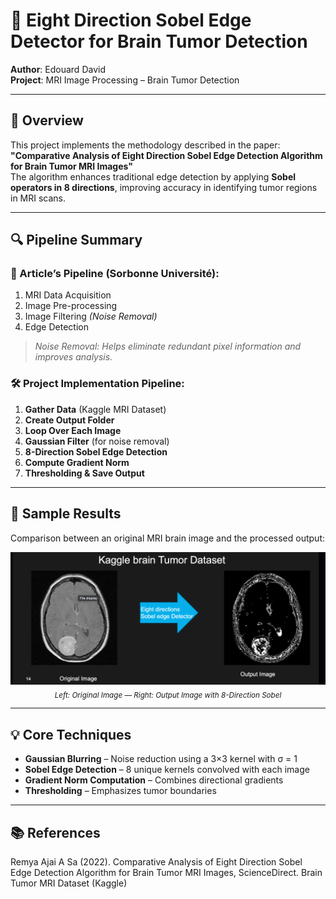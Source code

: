 # 🧠 Eight Direction Sobel Edge Detector for Brain Tumor Detection

**Author**: Edouard David  
**Project**: MRI Image Processing – Brain Tumor Detection

---

## 📄 Overview

This project implements the methodology described in the paper:  
**"Comparative Analysis of Eight Direction Sobel Edge Detection Algorithm for Brain Tumor MRI Images"**  
The algorithm enhances traditional edge detection by applying **Sobel operators in 8 directions**, improving accuracy in identifying tumor regions in MRI scans.

---

## 🔍 Pipeline Summary

### 🔬 Article’s Pipeline (Sorbonne Université):

1. MRI Data Acquisition  
2. Image Pre-processing  
3. Image Filtering *(Noise Removal)*  
4. Edge Detection  

> *Noise Removal: Helps eliminate redundant pixel information and improves analysis.*

### 🛠 Project Implementation Pipeline:

1. **Gather Data** (Kaggle MRI Dataset)  
2. **Create Output Folder**  
3. **Loop Over Each Image**  
4. **Gaussian Filter** (for noise removal)  
5. **8-Direction Sobel Edge Detection**  
6. **Compute Gradient Norm**  
7. **Thresholding & Save Output**


---

## 🧪 Sample Results

Comparison between an original MRI brain image and the processed output:

<div align="center">

<img src="./Sample_Results.png" width="700"/>

<br/>
<sub><i>Left: Original Image — Right: Output Image with 8-Direction Sobel</i></sub>

</div>

---

## 💡 Core Techniques

- **Gaussian Blurring** – Noise reduction using a 3×3 kernel with σ = 1  
- **Sobel Edge Detection** – 8 unique kernels convolved with each image  
- **Gradient Norm Computation** – Combines directional gradients  
- **Thresholding** – Emphasizes tumor boundaries  

---
## 📚 References
Remya Ajai A Sa (2022). Comparative Analysis of Eight Direction Sobel Edge Detection Algorithm for Brain Tumor MRI Images, ScienceDirect.
Brain Tumor MRI Dataset (Kaggle)

